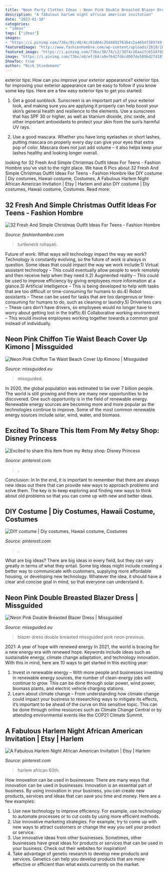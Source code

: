 ```yaml
---
title: "Neon Party Clothes Ideas : Neon Pink Double Breasted Blazer Dress"
description: "A fabulous harlem night african american invitation"
date: "2023-01-10"
categories:
- "ideas"
tags: ["ideas"]
images:
- "https://i.pinimg.com/736x/81/d0/4c/81d04c35d469276364c2a4654f289749.jpg"
featuredImage: "http://www.fashionhombre.com/wp-content/uploads/2019/10/Fresh-And-Simple-Christmas-Outfit-Ideas-For-Teens-8-1.jpg"
featured_image: "https://i.pinimg.com/736x/30/74/c2/3074c26aa1fc6516f68d2f38fef51596.jpg"
image: "https://i.pinimg.com/736x/a0/ef/64/a0ef642fdbcd007de589bd27d187cb58.jpg"
ShowToc: true
author: "Nick Stiedemann"
---
```



exterior tips: How can you improve your exterior appearance?
exterior tips for improving your exterior appearance can be easy to follow if you know some key tips. Here are a few easy exterior tips to get you started:
1. Get a good sunblock. Sunscreen is an important part of your exterior look, and making sure you are applying it properly can help boost your skin’s general health and resilience to the elements. Use a sunscreen that has SPF 30 or higher, as well as titanium dioxide, zinc oxide, and other important antioxidants to protect your skin from the sun’s harmful UV rays.

2. Use a good mascara. Whether you have long eyelashes or short lashes, putting mascara on properly every day can give your eyes that extra pop of color. Mascara does not just add volume – it also helps keep your lashes healthy and looking longer overall.

	

		
looking for 32 Fresh And Simple Christmas Outfit Ideas For Teens - Fashion Hombre you've visit to the right place. We have 6 Pics about 32 Fresh And Simple Christmas Outfit Ideas For Teens - Fashion Hombre like DIY costume | Diy costumes, Hawaii costume, Costumes, A Fabulous Harlem Night African American Invitation | Etsy | Harlem and also DIY costume | Diy costumes, Hawaii costume, Costumes. Read more:
		
    
## 32 Fresh And Simple Christmas Outfit Ideas For Teens - Fashion Hombre

<img loading=lazy src="http://www.fashionhombre.com/wp-content/uploads/2019/10/Fresh-And-Simple-Christmas-Outfit-Ideas-For-Teens-8-1.jpg" onerror="this.onerror=null;this.src='https://tse4.mm.bing.net/th?id=OIP.tW48nCD0yl5GPXKSHfKvywHaLG&amp;pid=15.1';" alt="32 Fresh And Simple Christmas Outfit Ideas For Teens - Fashion Hombre">

_Source: fashionhombre.com_

>turtleneck rohayati. 

	

Future of work: What ways will technology impact the way we work?
Technology is constantly evolving, so the future of work is always in question. Some ideas that could impact the way we work include:1) Virtual assistant technology – This could eventually allow people to work remotely and then receive help when they need it.2) Augmented reality – This could be used to improve efficiency by giving employees more information at a glance.3) Artificial intelligence – This is being developed to help with tasks that are too difficult or time-consuming for humans to do.4) Robot assistants – These can be used for tasks that are too dangerous or time- consuming for humans to do, such as cleaning or laundry.5) Driverless cars – These cars don’t have drivers, so employees would no longer have to worry about getting lost in the traffic.6) Collaborative working environment – This would involve employees working together towards a common goal instead of individually.

    
## Neon Pink Chiffon Tie Waist Beach Cover Up Kimono | Missguided

<img loading=lazy src="https://media.missguided.com/i/missguided/L4232394_03?fmt=jpeg&amp;fmt.jpeg.interlaced=true&amp;$product-page__main--2x$" onerror="this.onerror=null;this.src='https://tse1.mm.bing.net/th?id=OIP.YSa2nduOnFcTXn-bDqLfbQHaKu&amp;pid=15.1';" alt="Neon Pink Chiffon Tie Waist Beach Cover Up Kimono | Missguided">

_Source: missguided.eu_

>missguided. 

	

In 2020, the global population was estimated to be over 7 billion people. The world is still growing and there are many new opportunities to be discovered. One such opportunity is in the field of renewable energy. Renewable energy sources are becoming more and more popular as the technologies continue to improve. Some of the most common renewable energy sources include solar, wind, water, and biomass.

    
## Excited To Share This Item From My #etsy Shop: Disney Princess

<img loading=lazy src="https://i.pinimg.com/736x/81/d0/4c/81d04c35d469276364c2a4654f289749.jpg" onerror="this.onerror=null;this.src='https://tse4.mm.bing.net/th?id=OIP.MQxq5BkbjeC4G8tlB8QMMQHaJ3&amp;pid=15.1';" alt="Excited to share this item from my #etsy shop: Disney Princess">

_Source: pinterest.com_

>. 

	

Conclusion: In
In the end, it is important to remember that there are always new ideas out there that can provide new ways to approach problems and solve them. The key is to keep exploring and finding new ways to think about old problems so that you can come up with new and better ideas.

    
## DIY Costume | Diy Costumes, Hawaii Costume, Costumes

<img loading=lazy src="https://i.pinimg.com/736x/a0/ef/64/a0ef642fdbcd007de589bd27d187cb58.jpg" onerror="this.onerror=null;this.src='https://tse2.mm.bing.net/th?id=OIP._LMIOuGBrAdUYwdZBC-Y8AHaJ3&amp;pid=15.1';" alt="DIY costume | Diy costumes, Hawaii costume, Costumes">

_Source: pinterest.com_

>. 

	

What are big ideas?
There are big ideas in every field, but they can vary greatly in terms of what they entail. Some big ideas might include creating a better way to communicate with customers, supplying more affordable housing, or developing new technology. Whatever the idea, it should have a clear and concise goal in mind, so that everyone can understand it.

    
## Neon Pink Double Breasted Blazer Dress | Missguided

<img loading=lazy src="https://media.missguided.com/i/missguided/DE926940_01?fmt=jpeg&amp;fmt.jpeg.interlaced=true&amp;$product-page__main--2x$" onerror="this.onerror=null;this.src='https://tse3.mm.bing.net/th?id=OIP.XVWtaLZff2GhT4nc-DJznAHaKu&amp;pid=15.1';" alt="Neon Pink Double Breasted Blazer Dress | Missguided">

_Source: missguided.eu_

>blazer dress double breasted missguided pink neon previous. 

	

2021: A year of hope with renewed energy
In 2021, the world is bracing for a new energy era with renewed hope. Keywords include ideas such as sustainable energy, climate change adaptation, and technology innovation. With this in mind, here are 10 ways to get started in this exciting year:
1. Invest in renewable energy – With more people and businesses investing in renewable energy sources, the number of clean-energy jobs will continue to grow. This can be done through solar power, wind power, biomass plants, and electric vehicle charging stations.
2. Learn about climate change – From understanding how climate change could impact your business to researching ways to mitigate its effects, it’s important to be ahead of the curve on this sensitive topic. This can be done through online resources such as Climate Change Central or by attending environmental events like the COP21 Climate Summit.

    
## A Fabulous Harlem Night African American Invitation | Etsy | Harlem

<img loading=lazy src="https://i.pinimg.com/736x/30/74/c2/3074c26aa1fc6516f68d2f38fef51596.jpg" onerror="this.onerror=null;this.src='https://tse4.mm.bing.net/th?id=OIP.qD1WBJV5_WG78OV5NlW-KgHaKX&amp;pid=15.1';" alt="A Fabulous Harlem Night African American Invitation | Etsy | Harlem">

_Source: pinterest.com_

>harlem african 60th. 

	

How innovation can be used in businesses: There are many ways that innovation can be used in businesses.
Innovation is an essential part of business. By using innovation in your business, you can create new products, services and ideas that can save you time and money. Here are a few examples: 
1. Use new technology to improve efficiency. For example, use technology to automate processes or to cut costs by using more efficient methods. 
2. Use innovative marketing strategies. For example, try to come up with new ways to attract customers or change the way you sell your product or service. 
3. Use innovative ideas from other businesses. Sometimes, other businesses have great ideas for products or services that can be used in your business. Check out their websites for inspiration! 
4. Take advantage of genetic research to develop new products and services. Genetics can help you develop products that are more effective or efficient than what exists currently on the market.

